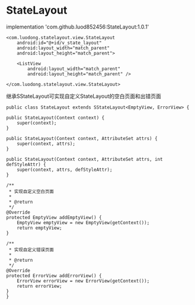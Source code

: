 # StateLayout

implementation 'com.github.luod852456:StateLayout:1.0.1'
    
    <com.luodong.statelayout.view.StateLayout
        android:id="@+id/v_state_layout"
        android:layout_width="match_parent"
        android:layout_height="match_parent">

        <ListView
            android:layout_width="match_parent"
            android:layout_height="match_parent" />

    </com.luodong.statelayout.view.StateLayout>
  


继承SStateLayout可实现自定义StateLayout的空白页面和出错页面
    
    
    public class StateLayout extends SStateLayout<EmptyView, ErrorView> {
    
    public StateLayout(Context context) {
        super(context);
    }

    public StateLayout(Context context, AttributeSet attrs) {
        super(context, attrs);
    }

    public StateLayout(Context context, AttributeSet attrs, int defStyleAttr) {
        super(context, attrs, defStyleAttr);
    }

    /**
     * 实现自定义空白页面
     *
     * @return
     */
    @Override
    protected EmptyView addEmptyView() {
        EmptyView emptyView = new EmptyView(getContext());
        return emptyView;
    }

    /**
     * 实现自定义错误页面
     *
     * @return
     */
    @Override
    protected ErrorView addErrorView() {
        ErrorView errorView = new ErrorView(getContext());
        return errorView;
    }
    }


